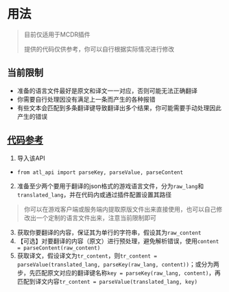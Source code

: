 # 用法
> 目前仅适用于MCDR插件
>
> 提供的代码仅供参考，你可以自行根据实际情况进行修改
> 
## 当前限制
- 准备的语言文件最好是原文和译文一一对应，否则可能无法正确翻译
- 你需要自行处理因没有满足上一条而产生的各种报错
- 有些文本会匹配到多条翻译键导致翻译出多个结果，你可能需要手动处理因此产生的错误

## [代码参考](https://github.com/Mooling0602/AnotherTranslateAPI-MCDR/blob/0.0.1/example/example.py)
1. 导入该API
- `from atl_api import parseKey, parseValue, parseContent`
2. 准备至少两个要用于翻译的json格式的游戏语言文件，分为`raw_lang`和`translated_lang`，并在代码内或通过插件配置设置其路径
> 你可以在游戏客户端或服务端内提取原版文件出来直接使用，也可以自己修改出一个定制的语言文件出来，注意当前限制即可
3. 获取你要翻译的内容，保证其为单行的字符串，假设其为`raw_content`
4. 【可选】对要翻译的内容（原文）进行预处理，避免解析错误，使用`content = parseContent(raw_content)`
5. 获取译文，假设译文为`tr_content`，则`tr_content = parseValue(translated_lang, parseKey(raw_lang, content))`；或分为两步，先匹配原文对应的翻译键名称`key = parseKey(raw_lang, content)`，再匹配到译文内容`tr_content = parseValue(translated_lang, key)`


